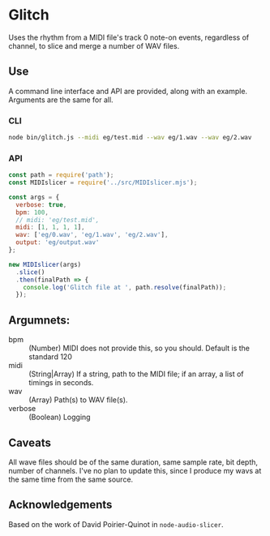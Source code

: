 # Glitch

Uses the rhythm from a MIDI file's track 0 note-on events, regardless of channel, to slice and merge a number of WAV files.

## Use

A command line interface and API are provided, along with an example. Arguments are the same for all.

### CLI

```bash
node bin/glitch.js --midi eg/test.mid --wav eg/1.wav --wav eg/2.wav
```

### API

```javascript
const path = require('path');
const MIDIslicer = require('../src/MIDIslicer.mjs');

const args = {
  verbose: true,
  bpm: 100,
  // midi: 'eg/test.mid',
  midi: [1, 1, 1, 1],
  wav: ['eg/0.wav', 'eg/1.wav', 'eg/2.wav'],
  output: 'eg/output.wav'
};

new MIDIslicer(args)
  .slice()
  .then(finalPath => {
    console.log('Glitch file at ', path.resolve(finalPath));
  });
```

## Argumnets: 

<dl>
  <dt>bpm</dt>
  <dd>(Number) MIDI does not provide this, so you should. Default is the standard 120</dd>
  <dt>midi</dt>
  <dd>(String|Array) If a string, path to the MIDI file; if an array, a list of timings in seconds.</dd>
  <dt>wav</dt>
  <dd>(Array<string>) Path(s) to WAV file(s).</dd>
  <dt>verbose</dt>
  <dd>(Boolean) Logging</dd>
</dl>

## Caveats

All wave files should be of the same duration, same sample rate, bit depth, number of channels. 
I've no plan to update this, since I produce my wavs at the same time from the same source.

## Acknowledgements

Based on the work of David Poirier-Quinot in `node-audio-slicer`.
